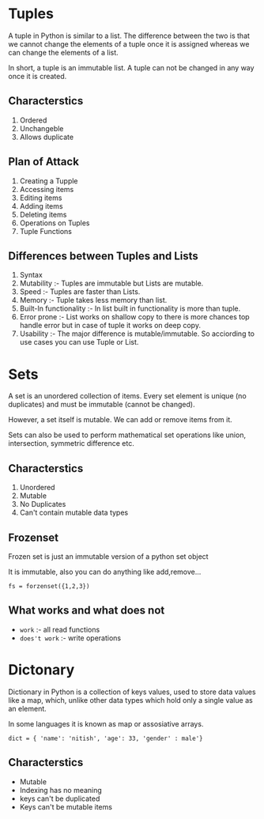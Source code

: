 # Tuples
A tuple in Python is similar to a list. The difference between the two is that we cannot change the elements of a tuple once it is assigned whereas we can change the elements of a list.

In short, a tuple is an immutable list. A tuple can not be changed in any way once it is created.

## Characterstics

1. Ordered
2. Unchangeble
3. Allows duplicate

## Plan of Attack

1. Creating a Tupple
2. Accessing items
3. Editing items
4. Adding items
5. Deleting items
6. Operations on Tuples
7. Tuple Functions

## Differences between Tuples and Lists

1. Syntax
2. Mutability :- Tuples are immutable but Lists are mutable.
3. Speed :- Tuples are faster than Lists.
4. Memory :- Tuple takes less memory than list.
5. Built-In functionality :- In list built in functionality is more than tuple.
6. Error prone :- List works on shallow copy to there is more chances top handle error but in case of tuple it works on deep copy.
7. Usability :- The major difference is mutable/immutable. So acciording to use cases you can use Tuple or List.


# Sets

A set is an unordered collection of items. Every set element is unique (no duplicates) and must be immutable (cannot be changed).

However, a set itself is mutable. We can add or remove items from it.

Sets can also be used to perform mathematical set operations like union, intersection, symmetric difference etc.

## Characterstics

1. Unordered
2. Mutable
3. No Duplicates
4. Can't contain mutable data types


## Frozenset
Frozen set is just an immutable version of a python set object

It is immutable, also you can do anything like add,remove...

```
fs = forzenset({1,2,3})
```

## What works and what does not
- `work` :- all read functions
- `does't work` :- write operations


# Dictonary

Dictionary in Python is a collection of keys values, used to store data values like a map, which, unlike other data types which hold only a single value as an element.

In some languages it is known as map or assosiative arrays.

```
dict = { 'name': 'nitish', 'age': 33, 'gender' : male'}
```

## Characterstics

- Mutable
- Indexing has no meaning
- keys can't be duplicated
- Keys can't be mutable items


